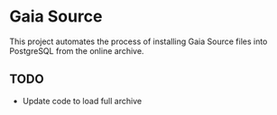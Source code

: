 # Gaia Source

This project automates the process of installing Gaia Source files into PostgreSQL from the online archive.

## TODO

* Update code to load full archive
